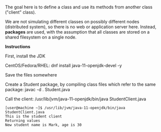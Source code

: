 The goal here is to define a class and use its methods from another class ("client" class).

We are not simulating different classes on possibly different nodes (distributed system), so there is no web or application server here.
Instead, **packages** are used, with the assumption that all classes are stored on a shared filesystem on a single node.

**Instructions**

First, install the JDK

CentOS/Fedora/RHEL: dnf install java-11-openjdk-devel -y

Save the files somewhere

Create a Student package, by compiling class files which refer to the same package: javac -d . Student.java

Call the client: /usr/lib/jvm/java-11-openjdk/bin/java StudentClient.java

    [user@machine ~]$ /usr/lib/jvm/java-11-openjdk/bin/java StudentClient.java 
    This is the student client
    Returning values
    New student name is Mark, age is 30 
